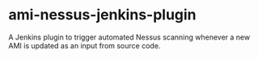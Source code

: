 # ami-nessus-jenkins-plugin
A Jenkins plugin to trigger automated Nessus scanning whenever a new AMI is updated as an input from source code.
